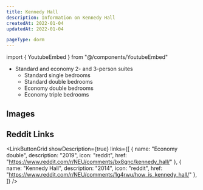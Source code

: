 ```yaml
---
title: Kennedy Hall
description: Information on Kennedy Hall
createdAt: 2022-01-04
updatedAt: 2022-01-04

pageType: dorm
---
```


import { YoutubeEmbed } from "@/components/YoutubeEmbed"

<Expandable title="Dorm Information" variant="gray">

- Standard and economy 2- and 3-person suites
  - Standard single bedrooms
  - Standard double bedrooms
  - Economy double bedrooms
  - Economy triple bedrooms

</Expandable>

## Images

<Expandable title="Videos" icon="video" variant="gray">
  <div className="grid grid-cols-1 gap-base">
    <YoutubeEmbed videoId="ugVRXbFlht4" />
  </div>
</Expandable>

## Reddit Links

<LinkButtonGrid showDescription={true} links={[
{
name: "Economy double",
description: "2019",
icon: "reddit",
href: "https://www.reddit.com/r/NEU/comments/bx8gnc/kennedy_hall/"
},
{
name: "Kennedy Hall",
description: "2014",
icon: "reddit",
href: "https://www.reddit.com/r/NEU/comments/1g4rwu/how_is_kennedy_hall/"
},
]} />

